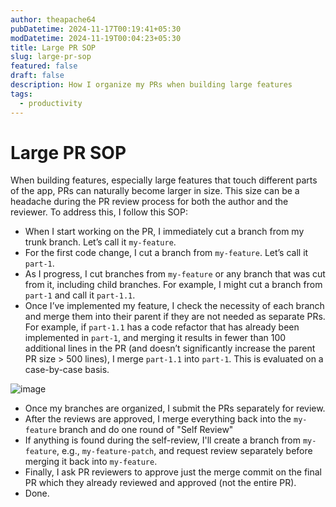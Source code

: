 ```yaml
---
author: theapache64
pubDatetime: 2024-11-17T00:19:41+05:30
modDatetime: 2024-11-19T00:04:23+05:30
title: Large PR SOP
slug: large-pr-sop
featured: false
draft: false
description: How I organize my PRs when building large features
tags:
  - productivity
---
```


# Large PR SOP

When building features, especially large features that touch different parts of the app, PRs can naturally become larger in size. This size can be a headache during the PR review process for both the author and the reviewer. To address this, I follow this SOP:

- When I start working on the PR, I immediately cut a branch from my trunk branch. Let’s call it `my-feature`.
- For the first code change, I cut a branch from `my-feature`. Let’s call it `part-1`.
- As I progress, I cut branches from `my-feature` or any branch that was cut from it, including child branches. For example, I might cut a branch from `part-1` and call it `part-1.1`.
- Once I’ve implemented my feature, I check the necessity of each branch and merge them into their parent if they are not needed as separate PRs. For example, if `part-1.1` has a code refactor that has already been implemented in `part-1`, and merging it results in fewer than 100 additional lines in the PR (and doesn’t significantly increase the parent PR size > 500 lines), I merge `part-1.1` into `part-1`. This is evaluated on a case-by-case basis.

![image](https://github.com/user-attachments/assets/bf2d237e-f787-4d29-b096-31c3c0decfdd)

- Once my branches are organized, I submit the PRs separately for review.
- After the reviews are approved, I merge everything back into the `my-feature` branch and do one round of "Self Review"
- If anything is found during the self-review, I'll create a branch from `my-feature`, e.g., `my-feature-patch`, and request review separately before merging it back into `my-feature`.
- Finally, I ask PR reviewers to approve just the merge commit on the final PR which they already reviewed and approved (not the entire PR).
- Done.
